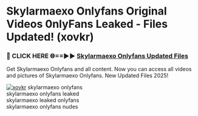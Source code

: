 # Skylarmaexo Onlyfans Original Videos 0nlyFans Leaked - Files Updated! (xovkr)

<h3>🔴 CLICK HERE 🌐==►► <a href="https://tinyurl.com/ms9xzufz" rel="nofollow">Skylarmaexo Onlyfans Updated Files</a></h3>

Get Skylarmaexo Onlyfans and all content. Now you can access all videos and pictures of Skylarmaexo Onlyfans. New Updated Files 2025!

[![xovkr](https://i.imgur.com/ppqm5kG.gif)](https://tinyurl.com/ms9xzufz)
skylarmaexo onlyfans<br>
skylarmaexo onlyfans leaked<br>
skylarmaexo leaked onlyfans<br>
skylarmaexo onlyfans nudes